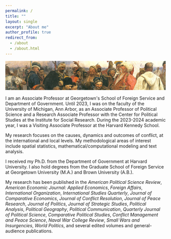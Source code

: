 ```yaml
---
permalink: /
title: ""
layout: single
excerpt: "About me"
author_profile: true
redirect_from: 
  - /about
  - /about.html
---
```


<!-- Google tag (gtag.js) -->
<script async src="https://www.googletagmanager.com/gtag/js?id=G-VSM97RVTRT"></script>
<script>
  window.dataLayer = window.dataLayer || [];
  function gtag(){dataLayer.push(arguments);}
  gtag('js', new Date());

  gtag('config', 'G-VSM97RVTRT');
</script>

![Banner](../images/repin_cossacks_crop.jpg "Repin")

I am an Associate Professor at Georgetown's School of Foreign Service and Department of Government. Until 2023, I was on the faculty of the University of Michigan, Ann Arbor, as an Associate Professor of Political Science and a Research Associate Professor with the Center for Political Studies at the Institute for Social Research. During the 2023-2024 academic year, I was a Visiting Associate Professor at the Harvard Kennedy School.

My research focuses on the causes, dynamics and outcomes of conflict, at the international and local levels. My methodological areas of interest include spatial statistics, mathematical/computational modeling and text analysis.

I received my Ph.D. from the Department of Government at Harvard University. I also hold degrees from the Graduate School of Foreign Service at Georgetown University (M.A.) and Brown University (A.B.). 

My research has been published in the *American Political Science Review*, *American Economic Journal: Applied Economics*, *Foreign Affairs*, *International Organization*, *International Studies Quarterly*, *Journal of Comparative Economics*, *Journal of Conflict Resolution*, *Journal of Peace Research*, *Journal of Politics*, *Journal of Strategic Studies*, *Political Analysis*, *Political Geography*, *Political Communication*, *Quarterly Journal of Political Science*, *Comparative Political Studies*, *Conflict Management and Peace Science*, *Naval War College Review*, *Small Wars and Insurgencies*, *World Politics*, and several edited volumes and general-audience publications.
